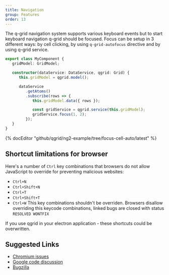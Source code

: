 ```yaml
---
title: Navigation
group: Features
order: 13
---
```


The q-grid navigation system supports various keyboard events but to start keyboard navigation q-grid should be focused. Focus can be setup in 3 different ways: by cell clicking, by using `q-grid-autofocus` directive and by using q-grid service.   

```typescript
export class MyComponent {
   gridModel: GridModel;

   constructor(dataService: DataService, qgrid: Grid) {
      this.gridModel = qgrid.model();

      dataService
         .getAtoms()
         .subscribe(rows => {
            this.gridModel.data({ rows });

            const gridService = qgrid.service(this.gridModel);
            gridService.focus(1, 2);
         });
   }
}
```

{% docEditor "github/qgrid/ng2-example/tree/focus-cell-auto/latest" %}


## Shortcut limitations for browser

Here's a number of `Ctrl` key combinations that browsers do not allow JavaScript to override for preventing malicious websites:
* `Ctrl+N`
* `Ctrl+Shift+N`
* `Ctrl+T`
* `Ctrl+Shift+T`
* `Ctrl+W`
This key combinations shouldn't be overriden. Browsers disallow overriding this keycode combinations, linked bugs are closed with status `RESOLVED WONTFIX`

If you use qgrid in your electron application - these shortcuts could be overwritten.


## Suggested Links

* [Chromium issues](https://bugs.chromium.org/p/chromium/issues/detail?id=33056) 
* [Google code discussion](https://groups.google.com/a/chromium.org/forum/?fromgroups=#!topic/chromium-bugs/Ntc1byZXHfU)
* [Bugzilla](https://bugzilla.mozilla.org/show_bug.cgi?id=1291706)